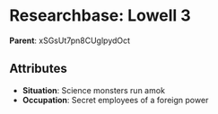 # Researchbase: Lowell 3

**Parent**: xSGsUt7pn8CUglpydOct

## Attributes
- **Situation**: Science monsters run amok
- **Occupation**: Secret employees of a foreign power

